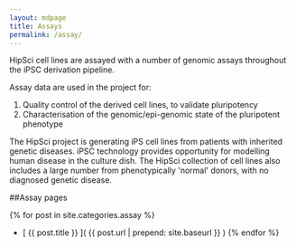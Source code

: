 ```yaml
---
layout: mdpage
title: Assays
permalink: /assay/
---
```


HipSci cell lines are assayed with a number of genomic assays throughout the iPSC derivation pipeline.

Assay data are used in the project for:

1. Quality control of the derived cell lines, to validate pluripotency
2. Characterisation of the genomic/epi-genomic state of the pluripotent phenotype

The HipSci project is generating iPS cell lines from patients with inherited genetic diseases.
iPSC technology provides opportunity for modelling human disease in the culture dish.
The HipSci collection of cell lines also includes a large number from phenotypically 'normal' donors, with no diagnosed genetic disease.

##Assay pages

{% for post in site.categories.assay %}
* [ {{ post.title }} ]( {{ post.url | prepend: site.baseurl }} )
{% endfor %}
